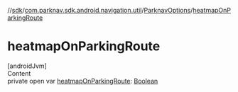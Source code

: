 //[sdk](../../../index.md)/[com.parknav.sdk.android.navigation.util](../index.md)/[ParknavOptions](index.md)/[heatmapOnParkingRoute](heatmap-on-parking-route.md)



# heatmapOnParkingRoute  
[androidJvm]  
Content  
private open var [heatmapOnParkingRoute](heatmap-on-parking-route.md): [Boolean](https://kotlinlang.org/api/latest/jvm/stdlib/kotlin/-boolean/index.html)  



